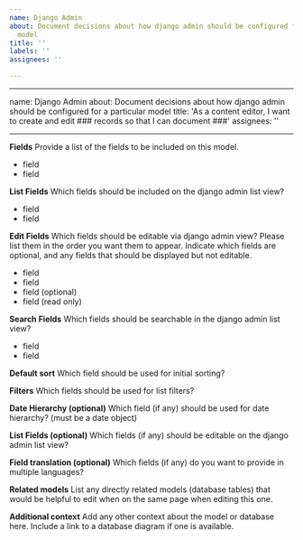 ```yaml
---
name: Django Admin
about: Document decisions about how django admin should be configured for a particular
  model
title: ''
labels: ''
assignees: ''

---
```


---
name: Django Admin
about: Document decisions about how django admin should be configured for a particular model
title: 'As a content editor, I want to create and edit ### records so that I can document ###'
assignees: ''

---

**Fields**
Provide a list of the fields to be included on this model. 
- field 
- field

**List Fields**
Which fields should be included on the django admin list view?
- field
- field 

**Edit Fields**
Which fields should be editable via django admin view? Please list them in the order you want them to appear. Indicate which fields are optional, and any fields that should be displayed but not editable.
- field
- field 
- field (optional)
- field (read only)

**Search Fields**
Which fields should be searchable in the django admin list view?
- field
- field 

**Default sort**
Which field should be used for initial sorting?

**Filters**
Which fields should be used for list filters?

**Date Hierarchy (optional)**
Which field (if any) should be used for date hierarchy? (must be a date object)

**List Fields (optional)**
Which fields (if any) should be editable on the django admin list view?

**Field translation (optional)**
Which fields (if any) do you want to provide in multiple languages?

**Related models**
List any directly related models (database tables) that would be helpful to edit when on the same page when editing this one.

**Additional context**
Add any other context about the model or database here. Include a link to a database diagram if one is available.
